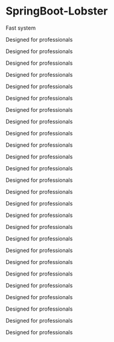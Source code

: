 # SpringBoot-Lobster
Fast system

Designed for professionals

Designed for professionals

Designed for professionals

Designed for professionals

Designed for professionals

Designed for professionals

Designed for professionals

Designed for professionals

Designed for professionals

Designed for professionals

Designed for professionals

Designed for professionals

Designed for professionals

Designed for professionals

Designed for professionals

Designed for professionals

Designed for professionals

Designed for professionals

Designed for professionals

Designed for professionals

Designed for professionals

Designed for professionals

Designed for professionals

Designed for professionals

Designed for professionals

Designed for professionals
